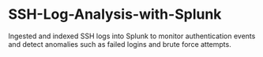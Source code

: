 # SSH-Log-Analysis-with-Splunk
Ingested and indexed SSH logs into Splunk to monitor authentication events and detect anomalies such as failed logins and brute force attempts.
